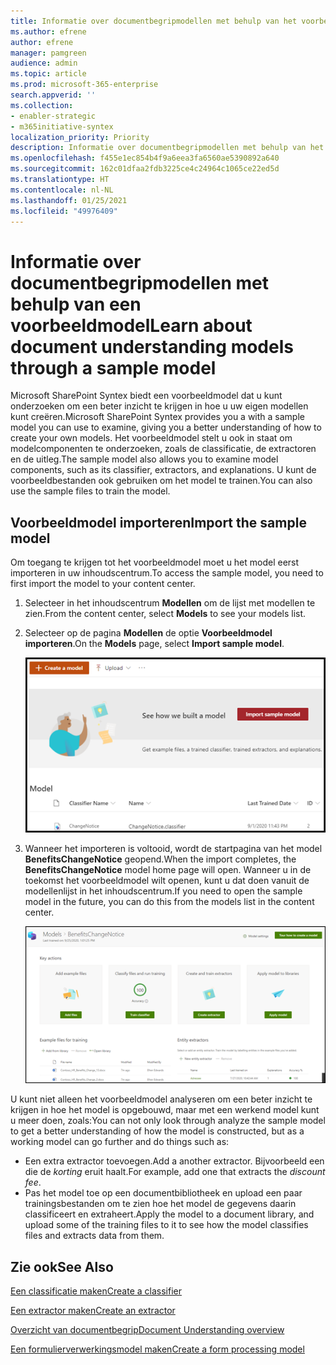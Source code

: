 ```yaml
---
title: Informatie over documentbegripmodellen met behulp van het voorbeeldmodel
ms.author: efrene
author: efrene
manager: pamgreen
audience: admin
ms.topic: article
ms.prod: microsoft-365-enterprise
search.appverid: ''
ms.collection:
- enabler-strategic
- m365initiative-syntex
localization_priority: Priority
description: Informatie over documentbegripmodellen met behulp van het voorbeeldmodel
ms.openlocfilehash: f455e1ec854b4f9a6eea3fa6560ae5390892a640
ms.sourcegitcommit: 162c01dfaa2fdb3225ce4c24964c1065ce22ed5d
ms.translationtype: HT
ms.contentlocale: nl-NL
ms.lasthandoff: 01/25/2021
ms.locfileid: "49976409"
---
```

# <a name="learn-about-document-understanding-models-through-a-sample-model"></a><span data-ttu-id="4c935-103">Informatie over documentbegripmodellen met behulp van een voorbeeldmodel</span><span class="sxs-lookup"><span data-stu-id="4c935-103">Learn about document understanding models through a sample model</span></span>

<span data-ttu-id="4c935-104">Microsoft SharePoint Syntex biedt een voorbeeldmodel dat u kunt onderzoeken om een beter inzicht te krijgen in hoe u uw eigen modellen kunt creëren.</span><span class="sxs-lookup"><span data-stu-id="4c935-104">Microsoft SharePoint Syntex provides you a with a sample model you can use to examine, giving you a better understanding of how to create your own models.</span></span> <span data-ttu-id="4c935-105">Het voorbeeldmodel stelt u ook in staat om modelcomponenten te onderzoeken, zoals de classificatie, de extractoren en de uitleg.</span><span class="sxs-lookup"><span data-stu-id="4c935-105">The sample model also allows you to examine model components, such as its classifier, extractors, and explanations.</span></span> <span data-ttu-id="4c935-106">U kunt de voorbeeldbestanden ook gebruiken om het model te trainen.</span><span class="sxs-lookup"><span data-stu-id="4c935-106">You can also use the sample files to train the model.</span></span>

## <a name="import-the-sample-model"></a><span data-ttu-id="4c935-107">Voorbeeldmodel importeren</span><span class="sxs-lookup"><span data-stu-id="4c935-107">Import the sample model</span></span>

<span data-ttu-id="4c935-108">Om toegang te krijgen tot het voorbeeldmodel moet u het model eerst importeren in uw inhoudscentrum.</span><span class="sxs-lookup"><span data-stu-id="4c935-108">To access the sample model, you need to first import the model to your content center.</span></span>

1. <span data-ttu-id="4c935-109">Selecteer in het inhoudscentrum **Modellen** om de lijst met modellen te zien.</span><span class="sxs-lookup"><span data-stu-id="4c935-109">From the content center, select **Models** to see your models list.</span></span></br>
2. <span data-ttu-id="4c935-110">Selecteer op de pagina **Modellen** de optie **Voorbeeldmodel importeren**.</span><span class="sxs-lookup"><span data-stu-id="4c935-110">On the **Models** page, select **Import sample model**.</span></span></br>

    ![Voorbeeldmodel importeren](../media/content-understanding/import-sample-model.png) </br>

3. <span data-ttu-id="4c935-112">Wanneer het importeren is voltooid, wordt de startpagina van het model **BenefitsChangeNotice** geopend.</span><span class="sxs-lookup"><span data-stu-id="4c935-112">When the import completes, the **BenefitsChangeNotice** model home page will open.</span></span> <span data-ttu-id="4c935-113">Wanneer u in de toekomst het voorbeeldmodel wilt openen, kunt u dat doen vanuit de modellenlijst in het inhoudscentrum.</span><span class="sxs-lookup"><span data-stu-id="4c935-113">If you need to open the sample model in the future, you can do this from the models list in the content center.</span></span> </br>

     ![Startpagina voorbeeld](../media/content-understanding/sample-home-page.png)</br>

<span data-ttu-id="4c935-115">U kunt niet alleen het voorbeeldmodel analyseren om een beter inzicht te krijgen in hoe het model is opgebouwd, maar met een werkend model kunt u meer doen, zoals:</span><span class="sxs-lookup"><span data-stu-id="4c935-115">You can not only look through analyze the sample model to get a better understanding of how the model is constructed, but as a working model can go further and do things such as:</span></span>

- <span data-ttu-id="4c935-116">Een extra extractor toevoegen.</span><span class="sxs-lookup"><span data-stu-id="4c935-116">Add a another extractor.</span></span> <span data-ttu-id="4c935-117">Bijvoorbeeld een die de *korting* eruit haalt.</span><span class="sxs-lookup"><span data-stu-id="4c935-117">For example, add one that extracts the *discount fee*.</span></span>
- <span data-ttu-id="4c935-118">Pas het model toe op een documentbibliotheek en upload een paar trainingsbestanden om te zien hoe het model de gegevens daarin classificeert en extraheert.</span><span class="sxs-lookup"><span data-stu-id="4c935-118">Apply the model to a document library, and upload some of the training files to it to see how the model classifies files and extracts data from them.</span></span>


## <a name="see-also"></a><span data-ttu-id="4c935-119">Zie ook</span><span class="sxs-lookup"><span data-stu-id="4c935-119">See Also</span></span>
[<span data-ttu-id="4c935-120">Een classificatie maken</span><span class="sxs-lookup"><span data-stu-id="4c935-120">Create a classifier</span></span>](create-a-classifier.md)

[<span data-ttu-id="4c935-121">Een extractor maken</span><span class="sxs-lookup"><span data-stu-id="4c935-121">Create an extractor</span></span>](create-an-extractor.md)

[<span data-ttu-id="4c935-122">Overzicht van documentbegrip</span><span class="sxs-lookup"><span data-stu-id="4c935-122">Document Understanding overview</span></span>](document-understanding-overview.md)

[<span data-ttu-id="4c935-123">Een formulierverwerkingsmodel maken</span><span class="sxs-lookup"><span data-stu-id="4c935-123">Create a form processing model</span></span>](create-a-form-processing-model.md)  
